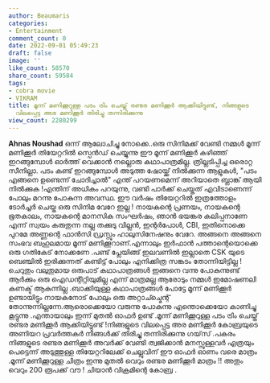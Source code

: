 ```yaml
---
author: Beaumaris
categories:
- Entertainment
comment_count: 0
date: 2022-09-01 05:49:23
draft: false
image: ''
like_count: 58570
share_count: 59584
tags:
- cobra movie
- VIKRAM
title: മൂന്ന് മണിക്കൂറുള്ള പടം ട്രിം ചെയ്ത് രണ്ടര മണിക്കൂർ ആക്കിയിട്ടുണ്ട്, നിങ്ങളുടെ
  വിലപ്പെട്ട അര മണിക്കൂർ തിരിച്ചു തന്നിരിക്കുന്നു
view_count: 2280299
---
```


**Ahnas Noushad** ഒന്ന് ആലോചിച്ചു നോക്കെ..ഒരു സിനിമക്ക് വേണ്ടി നമ്മൾ മൂന്ന് മണിക്കൂർ തിയേറ്ററിൽ സ്പെൻഡ്‌ ചെയ്യുന്നു ഈ മൂന്ന് മണിക്കൂർ കഴിഞ്ഞ് ഇറങ്ങുമ്പോൾ ഓർത്ത് വെക്കാൻ നല്ലൊരു കഥാപാത്രമില്ല. ത്രില്ലടിപ്പിച്ച ഒരൊറ്റ സീനില്ലാ. പടം കണ്ട് ഇറങ്ങുമ്പോൾ അടുത്ത ഷോയ്ക്ക് നിൽക്കുന്ന ആളുകൾ, "പടം എങ്ങനെ ഉണ്ടെന്ന് ചോദിച്ചാൽ" എന്ത്‌ പറയണമെന്ന് അറിയാതെ ബ്ലാങ്ക് ആയി നിൽക്കുക !എന്തിന് അധികം പറയുന്നു, വണ്ടി പാർക്ക് ചെയ്തത് എവിടാണെന്ന് പോലും മറന്നു പോകുന്ന അവസ്ഥ. ഈ വർഷം തിയേറ്ററിൽ ഇത്രത്തോളം ടോർച്ചർ ചെയ്ത ഒരു സിനിമ വേറേ ഇല്ല ! നായകന്റെ പ്രണയം, നായകന്റെ ഭൂതകാലം, നായകന്റെ മാനസിക സംഘർഷം, ഞാൻ ഭയങ്കര കലിപ്പനാണേ എന്ന് സ്വയം കരുതുന്ന നല്ല തക്കുടു വില്ലൻ, ഇന്റർപോൾ, CBI, ഇതിനൊക്കെ പുറമേ അണ്ണന്റെ ഫാൻസി ഡ്രസ്സും ഹാലുസിനേഷനും വേറേ. അങ്ങനെ അങ്ങനെ സംഭവ ബഹുലമായ മൂന്ന് മണിക്കൂറാണ്.എന്നാലും ഇർഫാൻ പത്താന്റെയൊക്കെ ഒരു ഗതികേട് നോക്കണേ .പണ്ട് പ്ലേയിങ്ങ് ഇലവണിൽ ഇല്ലാതെ CSK യുടെ ബെഞ്ചിൽ ഇരിക്കുന്നത് കണ്ടിട്ട് പോലും എനിക്കിത്ര സങ്കടം തോന്നിയിട്ടില്ല ! ചെറുതും വലുതുമായ ഒരുപാട് കഥാപാത്രങ്ങൾ ഇങ്ങനെ വന്നു പോകുന്നുണ്ട് ആർക്കും ഒരു ഐഡന്റിറ്റിയുമില്ല എന്ന് മാത്രമല്ല ആരോടും നമ്മൾ ഇമോഷണലി കണക്ട് ആകുന്നില്ല .ബാക്കിയുള്ള കഥാപാത്രങ്ങൾ പോട്ടേ മൂന്ന് മണിക്കൂർ ഉണ്ടായിട്ടും നായകനോട് പോലും ഒരു അറ്റാച്ച്മെന്റ് തോന്നുന്നില്ലന്നേ.ആരൊക്കെയോ വരുന്നു പോകുന്നു എന്തൊക്കെയോ കാണിച്ചു കൂട്ടുന്നു .എന്തായാലും ഇന്ന് മുതൽ ഓഫർ ഉണ്ട് .മൂന്ന് മണിക്കൂറുള്ള പടം ട്രിം ചെയ്ത് രണ്ടര മണിക്കൂർ ആക്കിയിട്ടുണ്ട് !നിങ്ങളുടെ വിലപ്പെട്ട അര മണിക്കൂർ കോബ്രയുടെ അണിയറ പ്രവർത്തകർ നിങ്ങൾക്ക് തിരിച്ചു തന്നിരിക്കുന്നു ഗയ്‌സ് .പകരം നിങ്ങളുടെ രണ്ടര മണിക്കൂർ അവർക്ക് വേണ്ടി ത്വജിക്കാൻ മനസ്സുള്ളവർ എത്രയും പെട്ടെന്ന് അടുത്തുള്ള തിയേറ്ററിലേക്ക് ചെല്ലുവിന് ഈ ഓഫർ ഓണം വരെ മാത്രം .മൂന്ന് മണിക്കൂറുള്ള ചിത്രം ഇന്നു മുതൽ വെറും രണ്ടര മണിക്കൂർ മാത്രം !! അതും വെറും 200 രൂപക്ക് വൗ ! ചിയാൻ വിക്രമിന്റെ കോബ്ര .